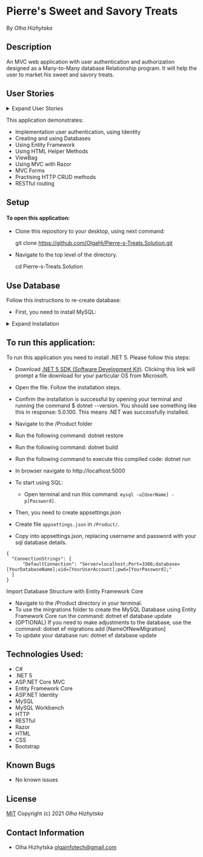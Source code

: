 # **Pierre's Sweet and Savory Treats**
By _Olha Hizhytska_

## Description
An MVC web application with user authentication  and authorization designed as a Many-to-Many database Relationship program. It will help the user to market his sweet and savory treats.

## User Stories

<details>
    <summary>Expand User Stories</summary>

- The application should have user authentication. A user should be able to log in and log out. Only logged in users should have create, update and delete functionality. All users should be able to have read functionality.
- There should be a many-to-many relationship between Treats and Flavors. A treat can have many flavors (such as sweet, savory, spicy, or creamy) and a flavor can have many treats. For instance, the "sweet" flavor could include chocolate croissants, cheesecake, and so on.
- A user should be able to navigate to a splash page that lists all treats and flavors. Users should be able to click on an individual treat or flavor to see all the treats/flavors that belong to it.

</details>

This application demonstrates:

- Implementation user authentication, using Identity
- Creating and using Databases
- Using Entity Framework
- Using HTML Helper Methods
- ViewBag
- Using MVC with Razor
- MVC Forms
- Practising HTTP CRUD methods
- RESTful routing

## Setup

#### To open this application:

- Clone this repository to your desktop, using next command:

  git clone https://github.com/OlgaHi/Pierre-s-Treats.Solution.git

- Navigate to the top level of the directory.

  cd Pierre-s-Treats.Solution

## Use Database

Follow this instructions to re-create database:
- First, you need to install MySQL:

<details>
  <summary>Expand Installation</summary>

#### <span style="color:#c4f4ef">Mac</span> 
1. Download the MySQL Community Server .dmg file from the [MySQL Community Server page](https://dev.mysql.com/downloads/file/?id=484914). Click the download icon. Use the "No thanks, just start my download link."
2. Follow along with the Installer until you reach the Configuration page. Once you've reached Configuration, select or set the following options (use default if not specified):
    * Use Legacy Password Encryption.
    * Set password to "epicodus".
    * Click Finish.
    * Open the terminal and enter the command echo 'export PATH="/usr/local/mysql/bin:$PATH"' >> ~/.bash_profile. This will save this path in .bash_profile, which is where our terminal is configured.
    * Type in source ~/.bash_profile (or restart the terminal) in order to actually verify that MySQL was installed.
3. Verify MySQL installation by opening terminal and entering the command mysql -uroot -pepicodus. You'll know it's working and connected if you gain access and see the MySQL command line. If it's not working, you'll likely get a -bash: mysql: command not found error.
4. You can exit the mysql program by entering exit.
5. Download the MySQL Workbench .dmg file from the [MySQL Workbench page](https://dev.mysql.com/downloads/file/?id=484391). Use the "No thanks, just start my download link".
6. Install MySQL Workbench to Applications folder.
7. Open MySQL Workbench and select the Local instance 3306 server. You will need to enter the password "epicodus". If it connects, you're all set.

#### <span style="color:#c4f4ef">Windows</span> 
1. Download the MySQL Web Installer from the [MySQL Downloads page](https://dev.mysql.com/downloads/file/?id=484919). Use the "No thanks, just start my download link".
2. Follow along with the installer:
    * Click "Yes" if prompted to update.
    * Accept license terms.
    * Choose Custom setup type.
    * When prompted to Select Products and Features, choose the following:
        * MySQL Server 8.0.19 (This will be under "MySQL Servers > MySQL Server > MySQL Server 8.0")
        * MySQL Workbench 8.0.19 (This will be under "Applications > MySQL Workbench > MySQL Workbench 8.0")
    * Select "Next", then "Execute". Wait for download and installation. (This can take a few minutes.)
    * Advance through Configuration as follows:
        * High Availability set to "Standalone".
        * "Defaults are OK" under Type and Networking.
        * Authentication Method set to Use Legacy Authentication Method.
        * Set password to "epicodus". 
        * Defaults are OK under Windows Service. Make sure that checkboxes are checked for the options "Configure MySQL Server as a Windows Service" and "Start the MySQL Server at System Startup". Under Run Windows Service as..., the "Standard System Account" should be selected.
    * Complete Installation process.
3. Add the MySQL environment variable to the System PATH. You must include MySQL in the System Environment Path Variable. This is its own multi-step process:
    * Open the Control Panel and visit System and "Security > System". Select "Change Settings" and a pop-up window will display. Select the tab "Advanced" and select the "Environment Variables" button.
    * Within the System Variables navigator window, select PATH..., click Edit..., and then New.
    * Add the exact location of your MySQL installation, and click OK. (This location is likely C:\Program Files\MySQL\MySQL Server 8.0\bin, but may differ depending on your specific installation.)
4. Verify installation by opening Windows PowerShell and entering the command mysql -uroot -pepicodus. You'll know it's working and connected if you gain access and see MySQL's command line. You can exit the mysql program by entering exit.
5. Open MySQL Workbench and select the Local instance 3306 server (it may have a different name). You will need to enter the password "epicodus". If it connects, you're all set.

</details>

## To run this application:

To run this application you need to install .NET 5. 
Please follow this steps:
 - Download [.NET 5 SDK (Software Development Kit)](https://https://dotnet.microsoft.com/download/dotnet/thank-you/sdk-5.0.100-macos-x64-installer). Clicking this link will prompt a file download for your particular OS from Microsoft.
 - Open the file. Follow the installation steps.
 - Confirm the installation is successful by opening your terminal and running the command $ dotnet --version. You should see something like this in response: 5.0.100. This means .NET was successfully installed.
 - Navigate to the /Product folder
 - Run the following command: dotnet restore
 - Run the following command: dotnet build
 - Run the following command to execute this compiled code: dotnet run
 - In browser navigate to http://localhost:5000


- To start using SQL:
  - Open terminal and run this command: ```mysql -u[UserName] -p[Password]```.

- Then, you need to create appsettings.json
 -  Create file ```appsettings.json``` in ```/Product/```.
 -  Copy into appsettings.json, replacing username and password with your sql database details.
```
{
  "ConnectionStrings": {
      "DefaultConnection": "Server=localhost;Port=3306;database=[YourDatabaseName];uid=[YourUserAccount];pwd=[YourPassword];"
  }
}
```

Import Database Structure with Entity Framework Core

 - Navigate to the /Product directory in your terminal.
 - To use the mirgrations folder to create the MySQL Database using Entity Framework Core run the command: dotnet ef database update 
 - (OPTIONAL) If you need to make adjustments to the database, use the command: dotnet ef migrations add [NameOfNewMigration] 
 - To update your database run: dotnet ef database update

## Technologies Used:

* C#
* .NET 5
* ASP.NET Core MVC
* Entity Framework Core
* ASP.NET Identity 
* MySQL
* MySQL Workbench
* HTTP
* RESTful
* Razor
* HTML
* CSS
* Bootstrap

## Known Bugs

- No known issues

## License

[MIT](https://en.wikipedia.org/wiki/MIT_License)
Copyright (c) 2021 _Olha Hizhytska_

## Contact Information

- Olha Hizhytska olgainfotech@gmail.com

